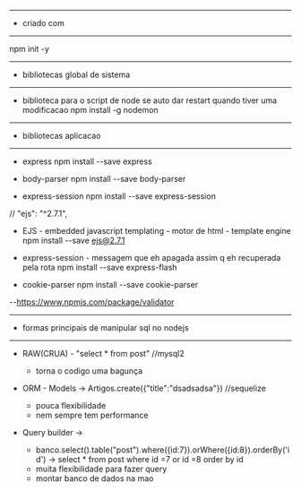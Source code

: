--- ---------------------------------------------------
- criado com
--- ---------------------------------------------------
npm init -y

--- ---------------------------------------------------
- bibliotecas global de sistema
--- ---------------------------------------------------
- biblioteca para o script de node se auto dar restart quando tiver uma modificacao
 npm install -g nodemon 




 --- ---------------------------------------------------
 - bibliotecas aplicacao
 --- ---------------------------------------------------

- express
npm install --save express

- body-parser
npm install --save body-parser

- express-session
npm install --save express-session

// "ejs": "^2.7.1",
- EJS - embedded javascript templating -  motor de html - template engine
npm install --save ejs@2.7.1

- express-session - messagem que eh apagada assim q eh recuperada pela rota
npm install --save express-flash


- cookie-parser
npm install --save cookie-parser


--https://www.npmjs.com/package/validator


 --- ---------------------------------------------------
 - formas principais de manipular sql no nodejs
 --- ---------------------------------------------------
 - RAW(CRUA) - "select * from post" //mysql2
    - torna o codigo uma bagunça
    
 - ORM - Models -> Artigos.create({"title":"dsadsadsa"}) //sequelize 
    - pouca flexibilidade
    - nem sempre tem performance
    
 - Query builder -> 
    - banco.select().table("post").where({id:7}).orWhere({id:8}).orderBy('id') 
        -> select * from post where id =7 or id =8 order by id
    - muita flexibilidade para fazer query
    -  montar banco de dados na mao